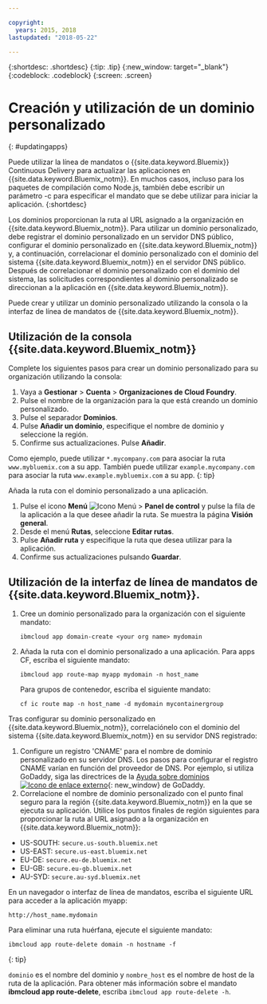 ```yaml
---

copyright:
  years: 2015, 2018
lastupdated: "2018-05-22"

---
```


{:shortdesc: .shortdesc}
{:tip: .tip}
{:new_window: target="_blank"}
{:codeblock: .codeblock}
{:screen: .screen}

# Creación y utilización de un dominio personalizado
{: #updatingapps}

Puede utilizar la línea de mandatos o {{site.data.keyword.Bluemix}} Continuous Delivery para actualizar las aplicaciones en {{site.data.keyword.Bluemix_notm}}. En muchos casos, incluso para los paquetes de compilación como Node.js, también debe escribir un parámetro -c para especificar el mandato que se debe utilizar para iniciar la aplicación.
{:shortdesc}

Los dominios proporcionan la ruta al URL asignado a la organización en {{site.data.keyword.Bluemix_notm}}. Para utilizar un dominio personalizado, debe registrar el dominio personalizado en un servidor DNS público, configurar el dominio personalizado en {{site.data.keyword.Bluemix_notm}} y, a continuación, correlacionar el dominio personalizado con el dominio del sistema {{site.data.keyword.Bluemix_notm}} en el servidor DNS público. Después de correlacionar el dominio personalizado con el dominio del sistema, las solicitudes correspondientes al dominio personalizado se direccionan a la aplicación en {{site.data.keyword.Bluemix_notm}}.

Puede crear y utilizar un dominio personalizado utilizando la consola o la interfaz de línea de mandatos de {{site.data.keyword.Bluemix_notm}}.

## Utilización de la consola {{site.data.keyword.Bluemix_notm}}

Complete los siguientes pasos para crear un dominio personalizado para su organización utilizando la consola:

1. Vaya a **Gestionar** > **Cuenta** > **Organizaciones de Cloud Foundry**.
2. Pulse el nombre de la organización para la que está creando un dominio personalizado.
3. Pulse el separador **Dominios**.
4. Pulse **Añadir un dominio**, especifique el nombre de dominio y seleccione la región.
5. Confirme sus actualizaciones. Pulse **Añadir**. 

Como ejemplo, puede utilizar `*.mycompany.com` para asociar la ruta `www.mybluemix.com` a su app. También puede utilizar `example.mycompany.com` para asociar la ruta `www.example.mybluemix.com` a su app.
{: tip}

Añada la ruta con el dominio personalizado a una aplicación.

1. Pulse el icono **Menú** ![Icono Menú](../icons/icon_hamburger.svg) > **Panel de control** y pulse la fila de la aplicación a la que desee añadir la ruta. Se muestra la página **Visión general**.
2. Desde el menú **Rutas**, seleccione **Editar rutas**.
3. Pulse **Añadir ruta** y especifique la ruta que desea utilizar para la aplicación.
4. Confirme sus actualizaciones pulsando **Guardar**.

## Utilización de la interfaz de línea de mandatos de {{site.data.keyword.Bluemix_notm}}.

1. Cree un dominio personalizado para la organización con el siguiente mandato:

   ```
   ibmcloud app domain-create <your org name> mydomain
   ```

2. Añada la ruta con el dominio personalizado a una aplicación. Para apps CF, escriba el siguiente mandato:

   ```
   ibmcloud app route-map myapp mydomain -n host_name

   ```

   Para grupos de contenedor, escriba el siguiente mandato:

   ```
   cf ic route map -n host_name -d mydomain mycontainergroup

   ```

Tras configurar su dominio personalizado en {{site.data.keyword.Bluemix_notm}}, correlaciónelo con el dominio del sistema {{site.data.keyword.Bluemix_notm}} en su servidor DNS registrado:

1. Configure un registro 'CNAME' para el nombre de dominio personalizado en su servidor DNS. Los pasos para configurar el registro CNAME varían en función del proveedor de DNS. Por ejemplo, si utiliza GoDaddy, siga las directrices de la [Ayuda sobre dominios ![Icono de enlace externo](../icons/launch-glyph.svg "Icono de enlace externo")](https://www.godaddy.com/help/add-a-cname-record-19236){: new_window} de GoDaddy.
2. Correlacione el nombre de dominio personalizado con el punto final seguro para la región {{site.data.keyword.Bluemix_notm}} en la que se ejecuta su aplicación. Utilice los puntos finales de región siguientes para proporcionar la ruta al URL asignado a la organización en {{site.data.keyword.Bluemix_notm}}:

  * US-SOUTH: `secure.us-south.bluemix.net`
  * US-EAST: `secure.us-east.bluemix.net`
  * EU-DE: `secure.eu-de.bluemix.net`
  * EU-GB: `secure.eu-gb.bluemix.net`
  * AU-SYD: `secure.au-syd.bluemix.net`

En un navegador o interfaz de línea de mandatos, escriba el siguiente URL para acceder a la aplicación myapp:

```
http://host_name.mydomain

```

Para eliminar una ruta huérfana, ejecute el siguiente mandato:

```
ibmcloud app route-delete domain -n hostname -f

```
{: tip}

`dominio` es el nombre del dominio y `nombre_host` es el nombre de host de la ruta de la aplicación. Para obtener más información sobre el mandato **ibmcloud app route-delete**, escriba `ibmcloud app route-delete -h`.

